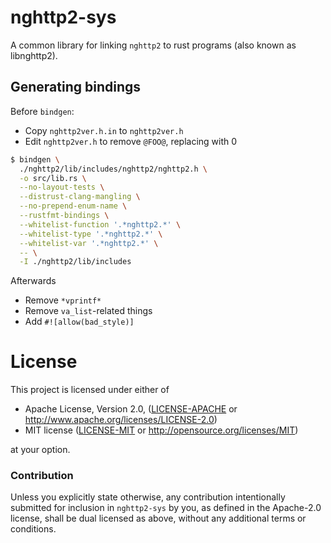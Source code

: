 # nghttp2-sys

A common library for linking `nghttp2` to rust programs (also known as
libnghttp2).

## Generating bindings

Before `bindgen`:

* Copy `nghttp2ver.h.in` to `nghttp2ver.h`
* Edit `nghttp2ver.h` to remove `@FOO@`, replacing with 0

```sh
$ bindgen \
  ./nghttp2/lib/includes/nghttp2/nghttp2.h \
  -o src/lib.rs \
  --no-layout-tests \
  --distrust-clang-mangling \
  --no-prepend-enum-name \
  --rustfmt-bindings \
  --whitelist-function '.*nghttp2.*' \
  --whitelist-type '.*nghttp2.*' \
  --whitelist-var '.*nghttp2.*' \
  -- \
  -I ./nghttp2/lib/includes
```

Afterwards

* Remove `*vprintf*`
* Remove `va_list`-related things
* Add `#![allow(bad_style)]`

# License

This project is licensed under either of

 * Apache License, Version 2.0, ([LICENSE-APACHE](LICENSE-APACHE) or
   http://www.apache.org/licenses/LICENSE-2.0)
 * MIT license ([LICENSE-MIT](LICENSE-MIT) or
   http://opensource.org/licenses/MIT)

at your option.

### Contribution

Unless you explicitly state otherwise, any contribution intentionally submitted
for inclusion in `nghttp2-sys` by you, as defined in the Apache-2.0 license,
shall be dual licensed as above, without any additional terms or conditions.
